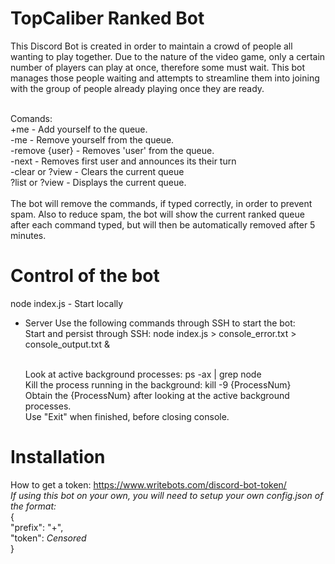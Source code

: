 TopCaliber Ranked Bot
====================
This Discord Bot is created in order to maintain a crowd of people all wanting to play together. Due to the nature of the video game, only a certain number of players can play at once, therefore some must wait. This bot manages those people waiting and attempts to streamline them into joining with the group of people already playing once they are ready.<br/><br/>

Comands: <br/>
+me 			- Add yourself to the queue.<br/>
-me 			- Remove yourself from the queue.<br/>
-remove {user}	- Removes 'user' from the queue.<br/>
-next			- Removes first user and announces its their turn<br/>
-clear or ?view	- Clears the current queue<br/>
?list or ?view	- Displays the current queue.<br/>
<br/>
The bot will remove the commands, if typed correctly, in order to prevent spam. Also to reduce spam, the bot will show the current ranked queue after each command typed, but will then be automatically removed after 5 minutes.


Control of the bot
====================

node index.js - Start locally

- Server
	Use the following commands through SSH to start the bot: 
	<br/>Start and persist through SSH: node index.js > console_error.txt > console_output.txt &

	<br/>Look at active background processes: ps -ax | grep node
	<br/>Kill the process running in the background: kill -9 {ProcessNum}
		<br/>Obtain the {ProcessNum} after looking at the active background processes.
	<br/>Use "Exit" when finished, before closing console.


Installation
====================

How to get a token: https://www.writebots.com/discord-bot-token/
<br/>*If using this bot on your own, you will need to setup your own config.json of the format:*
<br/>{<br/>
	"prefix": "+",<br/>
	"token": *Censored*<br/>
}<br/>
